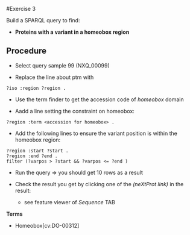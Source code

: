 #Exercise 3

Build a SPARQL query to find:

* **Proteins with a variant in a homeobox region**

## Procedure

* Select query sample 99 (NXQ_00099)

* Replace the line about ptm with 
```
?iso :region ?region .
```

* Use the term finder to get the accession code of *homeobox* domain

* Aadd a line setting the constraint on homeobox: 
```
?region :term <accession for homeobox> .

```
* Add the following lines to ensure the variant position is within the homeobox region: 
```
?region :start ?start .
?region :end ?end .
filter (?varpos > ?start && ?varpos <= ?end )
```

* Run the query => you should get 10 rows as a result

* Check the result you get by clicking one of the *(neXtProt link)* in the result:
  * see feature viewer of *Sequence* TAB



**Terms**

* Homeobox[cv:DO-00312]
